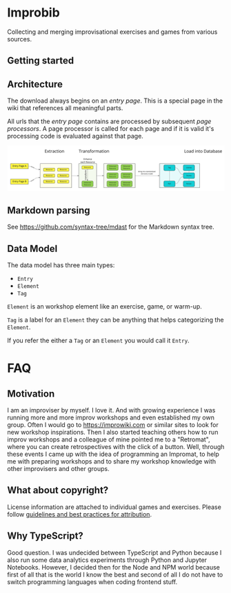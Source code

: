 # Improbib

Collecting and merging improvisational exercises and games from various sources.

## Getting started

## Architecture

The download always begins on an _entry page_. This is a special page in the wiki that references all meaningful parts.

All urls that the _entry page_ contains are processed by subsequent _page processors_. A page processor is called for each page and if it is valid it's processing code is evaluated against that page.

![](docs/data-flow.jpg)

## Markdown parsing

See https://github.com/syntax-tree/mdast for the Markdown syntax tree.

## Data Model

The data model has three main types:

- `Entry`
- `Element`
- `Tag`

`Element` is an workshop element like an exercise, game, or warm-up.

`Tag` is a label for an `Element` they can be anything that helps categorizing the `Element`.

If you refer the either a `Tag` or an `Element` you would call it `Entry`.

# FAQ

## Motivation

I am an improviser by myself. I love it. And with growing experience I was running more and more improv workshops and even established my own group. Often I would go to https://improwiki.com or similar sites to look for new workshop inspirations. Then I also started teaching others how to run improv workshops and a colleague of mine pointed me to a "Retromat", where you can create retrospectives with the click of a button. Well, through these events I came up with the idea of programming an Impromat, to help me with preparing workshops and to share my workshop knowledge with other improvisers and other groups.

## What about copyright?

License information are attached to individual games and exercises. Please follow [guidelines and best practices for attribution](https://wiki.creativecommons.org/wiki/Best_practices_for_attribution#This_is_an_ideal_attribution).

## Why TypeScript?

Good question. I was undecided between TypeScript and Python because I also run some data analytics experiments through Python and Jupyter Notebooks. However, I decided then for the Node and NPM world because first of all that is the world I know the best and second of all I do not have to switch programming languages when coding frontend stuff.
